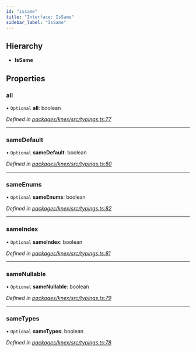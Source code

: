 ```yaml
---
id: "issame"
title: "Interface: IsSame"
sidebar_label: "IsSame"
---
```


## Hierarchy

* **IsSame**

## Properties

### all

• `Optional` **all**: boolean

*Defined in [packages/knex/src/typings.ts:77](https://github.com/mikro-orm/mikro-orm/blob/18b580bb42/packages/knex/src/typings.ts#L77)*

___

### sameDefault

• `Optional` **sameDefault**: boolean

*Defined in [packages/knex/src/typings.ts:80](https://github.com/mikro-orm/mikro-orm/blob/18b580bb42/packages/knex/src/typings.ts#L80)*

___

### sameEnums

• `Optional` **sameEnums**: boolean

*Defined in [packages/knex/src/typings.ts:82](https://github.com/mikro-orm/mikro-orm/blob/18b580bb42/packages/knex/src/typings.ts#L82)*

___

### sameIndex

• `Optional` **sameIndex**: boolean

*Defined in [packages/knex/src/typings.ts:81](https://github.com/mikro-orm/mikro-orm/blob/18b580bb42/packages/knex/src/typings.ts#L81)*

___

### sameNullable

• `Optional` **sameNullable**: boolean

*Defined in [packages/knex/src/typings.ts:79](https://github.com/mikro-orm/mikro-orm/blob/18b580bb42/packages/knex/src/typings.ts#L79)*

___

### sameTypes

• `Optional` **sameTypes**: boolean

*Defined in [packages/knex/src/typings.ts:78](https://github.com/mikro-orm/mikro-orm/blob/18b580bb42/packages/knex/src/typings.ts#L78)*
